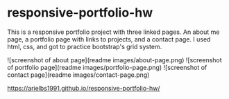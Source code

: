 # responsive-portfolio-hw

This is a responsive portfolio project with three linked pages. An about me page, a portfolio page with links to projects, and a contact page. I used html, css, and got to practice bootstrap's grid system. 

![screenshot of about page](readme images/about-page.png)
![screenshot of portfolio page](readme images/portfolio-page.png)
![screenshot of contact page](readme images/contact-page.png)

https://arielbs1991.github.io/responsive-portfolio-hw/